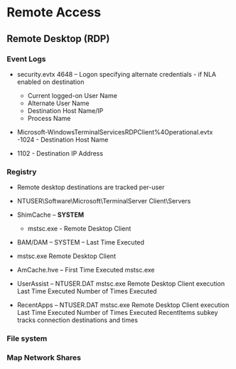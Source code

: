 # Remote Access

## Remote Desktop (RDP)

### Event Logs

- security.evtx
 4648 – Logon specifying alternate credentials - if NLA enabled on destination
  * Current logged-on User Name
  * Alternate User Name
  * Destination Host Name/IP
  * Process Name
  
- Microsoft-WindowsTerminalServicesRDPClient%4Operational.evtx
  -1024 - Destination Host Name
 - 1102 -  Destination IP Address

### Registry

- Remote desktop destinations are tracked per-user
 - NTUSER\Software\Microsoft\TerminalServer Client\Servers

- ShimCache – **SYSTEM**
  - mstsc.exe - Remote Desktop Client
  
- BAM/DAM – SYSTEM – Last Time Executed 
 - mstsc.exe Remote Desktop Client

- AmCache.hve – First Time
Executed
 mstsc.exe

- UserAssist – NTUSER.DAT
 mstsc.exe Remote
Desktop Client execution
 Last Time Executed
 Number of Times Executed
- RecentApps – NTUSER.DAT
 mstsc.exe Remote
Desktop Client execution
 Last Time Executed
 Number of Times Executed
 RecentItems subkey tracks
connection destinations and
times

### File system


### Map Network Shares
